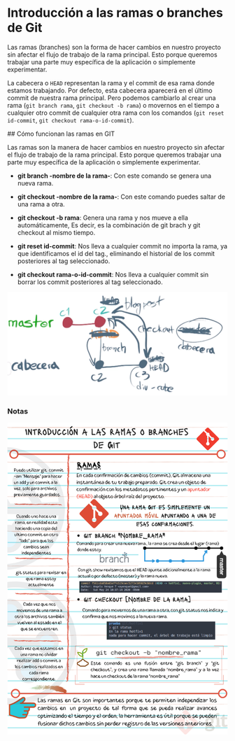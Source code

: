 # Introducción a las ramas o branches de Git

Las ramas (branches) son la forma de hacer cambios en nuestro proyecto sin afectar el flujo de trabajo de la rama principal. Esto porque queremos trabajar una parte muy específica de la aplicación o simplemente experimentar.

La cabecera o ```HEAD``` representan la rama y el commit de esa rama donde estamos trabajando. Por defecto, esta cabecera aparecerá en el último commit de nuestra rama principal. Pero podemos cambiarlo al crear una rama (```git branch rama```, ```git checkout -b rama```) o movernos en el tiempo a cualquier otro commit de cualquier otra rama con los comandos (```git reset id-commit```, ```git checkout rama-o-id-commit```).

## Cómo funcionan las ramas en GIT

Las ramas son la manera de hacer cambios en nuestro proyecto sin afectar el flujo de trabajo de la rama principal. Esto porque queremos trabajar una parte muy específica de la aplicación o simplemente experimentar.

- **git branch -nombre de la rama-**: Con este comando se genera una nueva rama.

- **git checkout -nombre de la rama-**: Con este comando puedes saltar de una rama a otra.

- **git checkout -b rama**: Genera una rama y nos mueve a ella automáticamente, Es decir, es la combinación de git brach y git checkout al mismo tiempo.

- **git reset id-commit**: Nos lleva a cualquier commit no importa la rama, ya que identificamos el id del tag., eliminando el historial de los commit posteriores al tag seleccionado.

- **git checkout rama-o-id-commit**: Nos lleva a cualquier commit sin borrar los commit posteriores al tag seleccionado.

![Ramas en Git](./img/clase15-profesor.png)

### Notas

![Notas de Clase](./img/clase15-notas.png)